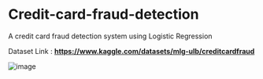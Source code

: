 # Credit-card-fraud-detection
A credit card fraud detection system using Logistic Regression

Dataset Link : **https://www.kaggle.com/datasets/mlg-ulb/creditcardfraud**

![image](https://user-images.githubusercontent.com/72307306/187032167-b13549d0-7a61-4955-8bbf-07377679e452.png)
